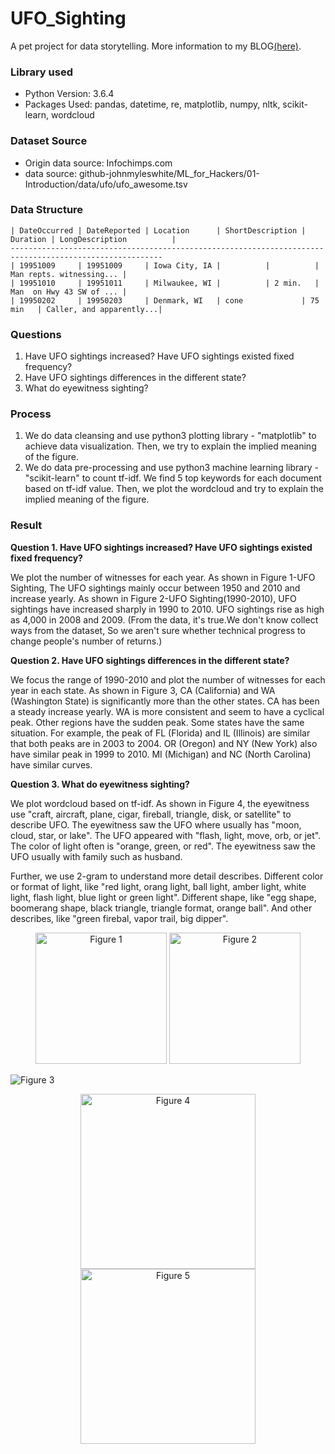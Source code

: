 # UFO_Sighting
A pet project for data storytelling. More information to my BLOG[(here)](http://binda.blog/2018/01/07/ufo_sighting1).

### Library used
* Python Version: 3.6.4 
* Packages Used: pandas, datetime, re, matplotlib, numpy, nltk, scikit-learn, wordcloud

### Dataset Source
* Origin data source: Infochimps.com
* data source: github-johnmyleswhite/ML_for_Hackers/01-Introduction/data/ufo/ufo_awesome.tsv

### Data Structure

	| DateOccurred | DateReported | Location      | ShortDescription | Duration | LongDescription          |
    --------------------------------------------------------------------------------------------------------
	| 19951009     | 19951009     | Iowa City, IA | 	 	 |          | Man repts. witnessing... |
	| 19951010     | 19951011     | Milwaukee, WI | 	 	 | 2 min.   | Man  on Hwy 43 SW of ... |
	| 19950202     | 19950203     |	Denmark, WI   | cone             | 75 min   | Caller, and apparently...|

### Questions
1. Have UFO sightings increased? Have UFO sightings existed fixed frequency?
2. Have UFO sightings differences in the different state?
3. What do eyewitness sighting?

### Process

1. We do data cleansing and use python3 plotting library - "matplotlib" to achieve data visualization. Then, we try to explain the implied meaning of the figure. 
2. We do data pre-processing and use python3 machine learning library - "scikit-learn" to count tf-idf. We find 5 top keywords for each document based on tf-idf value. Then, we plot the wordcloud and try to explain the implied meaning of the figure.

### Result

__Question 1. Have UFO sightings increased? Have UFO sightings existed fixed frequency?__

We plot the number of witnesses for each year. As shown in Figure 1-UFO Sighting, The UFO sightings mainly occur between 1950 and 2010 and increase yearly. As shown in Figure 2-UFO Sighting(1990-2010), UFO sightings have increased sharply in 1990 to 2010. UFO sightings rise as high as 4,000 in 2008 and 2009.
(From the data, it's true.We don't know collect ways from the dataset, So we aren't sure whether technical progress to change people's number of returns.)

__Question 2. Have UFO sightings differences in the different state?__

We focus the range of 1990-2010 and plot the number of witnesses for each year in each state. As shown in Figure 3, CA (California) and WA (Washington State) is significantly more than the other states. CA has been a steady increase yearly. WA is more consistent and seem to have a cyclical peak. Other regions have the sudden peak. Some states have the same situation. For example, the peak of FL (Florida) and IL (Illinois) are similar that both peaks are in 2003 to 2004. OR (Oregon) and NY (New York) also have similar peak in 1999 to 2010. MI (Michigan) and NC (North Carolina) have similar curves.

__Question 3. What do eyewitness sighting?__

We plot wordcloud based on tf-idf. As shown in Figure 4, the eyewitness use "craft, aircraft, plane, cigar, fireball, triangle, disk, or satellite" to describe UFO. The eyewitness saw the UFO where usually has "moon, cloud, star, or lake". The UFO appeared with "flash, light, move, orb, or jet". The color of light often is "orange, green, or red". The eyewitness saw the UFO usually with family such as husband.

Further, we use 2-gram to understand more detail describes. Different color or format of light, like "red light, orang light, ball light, amber light, white light, flash light, blue light or green light". Different shape, like "egg shape, boomerang shape, black triangle, triangle format, orange ball". And other describes, like "green firebal, vapor trail, big dipper".

<div align="center">
	<img src="https://i.imgur.com/SKwTHR9.png" height="210px" alt="Figure 1" >
	<img src="https://i.imgur.com/g1OY3e9.png" height="210px" alt="Figure 2" >
</div>

![Figure 3](https://i.imgur.com/fEh23TJ.png "Figure 3")

<div align="center">
	<img src="https://i.imgur.com/HBfccgC.png" height="280px" alt="Figure 4" >
	<img src="https://i.imgur.com/oUqgeBR.png" height="280px" alt="Figure 5" >
</div>
